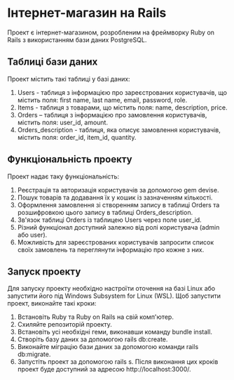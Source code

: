 # Інтернет-магазин на Rails

Проект є інтернет-магазином, розробленим на фреймворку Ruby on Rails з використанням бази даних PostgreSQL.

## Таблиці бази даних

Проект містить такі таблиці у базі даних:

1. Users - таблиця з інформацією про зареєстрованих користувачів, що містить поля: first name, last name, email, password, role.
2. Items - таблиця з товарами, що містить поля: name, description, price.
3. Orders – таблиця з інформацією про замовлення користувачів, містить поля: user_id, amount.
4. Orders_description - таблиця, яка описує замовлення користувачів, містить поля: order_id, item_id, quantity.

## Функціональність проекту

Проект надає таку функціональність:

1. Реєстрація та авторизація користувачів за допомогою gem devise.
2. Пошук товарів та додавання їх у кошик із зазначенням кількості.
3. Оформлення замовлення зі створенням запису в таблиці Orders та розшифровкою цього запису в таблиці Orders_description.
4. Зв'язок таблиці Orders із таблицею Users через поле user_id.
5. Різний функціонал доступний залежно від ролі користувача (admin або user).
6. Можливість для зареєстрованих користувачів запросити список своїх замовлень та переглянути інформацію про кожне з них.

## Запуск проекту

Для запуску проекту необхідно настроїти оточення на базі Linux або запустити його під Windows Subsystem for Linux (WSL). Щоб запустити проект, виконайте такі кроки:

1. Встановіть Ruby та Ruby on Rails на свій комп'ютер.
2. Схиляйте репозиторій проекту.
3. Встановіть усі необхідні геми, виконавши команду bundle install.
4. Створіть базу даних за допомогою rails db:create.
5. Виконайте міграцію бази даних за допомогою команди rails db:migrate.
6. Запустіть проект за допомогою rails s.
Після виконання цих кроків проект буде доступний за адресою http://localhost:3000/.
